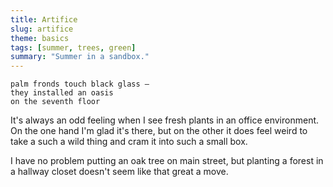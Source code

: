 ```yaml
---
title: Artifice
slug: artifice
theme: basics
tags: [summer, trees, green]
summary: "Summer in a sandbox."
---
```


```
palm fronds touch black glass —
they installed an oasis
on the seventh floor
```

It's always an odd feeling when I see fresh plants in an office environment.
On the one hand I'm glad it's there, but on the other it does feel weird to take a such a wild thing and cram it into such a small box.

I have no problem putting an oak tree on main street, but planting a forest in a hallway closet doesn't seem like that great a move.
